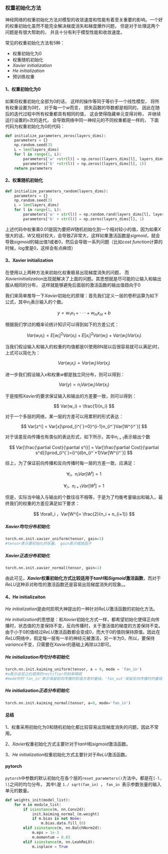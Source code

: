 ### 权重初始化方法

神经网络的权重初始化方法对模型的收敛速度和性能有着至关重要的影响。一个好的权重初始化虽然不能完全解决梯度消失和梯度爆炸问题， 但是对于处理这两个问题是有很大帮助的， 并且十分有利于模型性能和收敛速度。

常见的权重初始化方法有5种：

* 权重初始化为0
* 权重随机初始化
* $Xavier$ $initialization$
* $He$ $initialization$
* 预训练权重



#### 1、权重初始化为0

如果将权重初始化全部为$0$的话， 这样的操作等同于等价于一个线性模型， 将所有权重设置为$0$时， 对于每一个$w$而言， 损失函数的导数都是相同的， 因此在随后的迭代过程中所有权重都具有相同的值， 这会使得隐藏单元变得对称， 并继续运行设置的`n`次的迭代， 会导致网络中同一神经元的不同权重都是一样的， 下面代码为权重初始化为$0$的代码：

```python
def initialize_parameters_zeros(layers_dims):
    parameters = {}
    np.random.seed(3)
    L = len(layers_dims)
    for l in range(1, L):
        parameters['w' +str(l)] = np.zeros((layers_dims[l], layers_dims[l-1]))
        parameters['b' +str(l)] = np.zeros((layers_dims[l], 1))
    return parameters
```

#### 2、权重随机初始化

```python
def initialize_parameters_random(layers_dims):
    parameters = {}
    np.random.seed(3)
    L = len(layers_dims)
    for l in range(1, L):
        parameters['w' + str(l)] = np.random.rand(layers_dims[l], layers_dims[l-1]) *0.01
        parameters['b' + str(l)] = np.zeros(layers_dims[l], 1)
```

上述代码中权重乘$0.01$是因为要把$W$随机初始化到一个相对较小的值，因为如果$X$很大的话，$W$又相对较大，会导致$Z$非常大，这样如果激活函数是$sigmoid$，就会导致$sigmoid$的输出值$1$或者$0$，然后会导致一系列问题（比如$cost$ $function$计算的时候，$log$里是$0$，这样会有点麻烦）

#### 3、Xavier initialization

在使用以上两种方法来初始化权重极易出现梯度消失的问题， 而$Xavier initialization$出现就解决了上面的问题。其思想就是尽可能的让输入和输出服从相同的分布， 这样就能够避免后面层的激活函数的输出值趋向于0

我们来简单推导一下$Xavier$初始化的原理：首先我们定义一层的卷积运算为如下公式，其中${n_i}$表示输入的个数。

$$
y = w_1x_1 + ··· + w_{ni}x_{ni}+ b
$$

根据我们学过的概率论统计知识可以得到如下的方差公式：

$$
Var(w_ix_i)=E[w_i]^2Var(x_i) + E[x_i]^2Var(w_i) + Var(w_i)Var(x_i)
$$

当我们假设输入和输入的权重的均值都是$0$(使用BN层以后很容易就可以满足)时，上式可以简化为：

$$
Var(w_ix_i)=Var(w_i)Var(x_i)
$$

进一步我们假设输入$x$和权重$w$都是独立同分布，则可以得到：

$$
Var(y) = n_iVar(w_i)Var(x_i)
$$

于是按照$Xavier$的要求保证输入和输出的方差要一致，则可以得到：

$$
Var(w_i) = \frac{1}{n_i}
$$

对于一个多层的网络，某一层的方差可以用累积的形式表达：

$$
Var[z^i] = Var[x]\prod_{i^{`}=0}^{i-1}n_{i^`}Var[W^{i^`}]
$$

对于误差反向传播也有类似的表达形式，如下所示，其中$n_{i+1}$表示输出个数

$$
Var[\frac{\partial Cost}{\partial s^i}] = Var[\frac{\partial Cost}{\partial s^d}]\prod_{i^{`}=i}^{d}n_{i^`+1}Var[W^{i^`}]
$$

综上，为了保证前向传播和反向传播时每一层的方差一致，应满足：

$$
\forall_i ，n_iVar[W^i]=1
$$

$$
\forall_i ，n_{i+1}Var[W^i]=1
$$

但是，实际当中输入与输出的个数往往不相等，于是为了均衡考量输出和输入，最终我们的权重的方差应满足如下要求：

$$
\forall_i ，Var[W^i]= \frac{2}{n_i + n_{i+1}}
$$

##### $Xavier$均匀分布初始化

```python
torch.nn.init.xavier_uniform(tensor, gain=1)
#tensor表示要初始化的张量， gain表示缩放因子
```

##### $Xavier$正态分布初始化

```python
torch.nn.init.xavier_normal(tensor, gain=1)
```

由此可见，**$Xavier$权重初始化方式比较适用于$tanH$和$Sigmoid$激活函数**，而对于$ReLU$这种非对称性的激活函数还是容易出现梯度消失的现象。。

#### 4、He initializaiton

$He$ $initialization$是由何凯明大神提出的一种针对$ReLU$激活函数的初始化方法。

$He$ $initialization$的思想是：和$Xavier$初始化方式一样，都希望初始化使得正向传播时，状态值的方差保持不变，反向传播时，关于激活值的梯度的方差保持不变。由于小于$0$的值经过$ReLU$激活函数都会变成$0$，而大于$0$的值则保持原值。因此在$ReLU$网络中，假定每一层有一半的神经元被激活，另一半为$0$，所以，要保持$variance$不变，只需要在$Xavier$的基础上再除以2即可。

##### $He$ $initialization$均匀分布初始化

```python
torch.nn.init.kaiming_uniform(tensor, a = 0, mode = 'fan_in')
#a表示这层之后使用的rectifier的斜率稀疏
#mode中的'fan_in'表示保留前向传播时权值方差的量级。'fan_out'保留反向传播时的量级
```

##### $He$ $initialization$正态分布初始化

```python
torch.nn.init.kaiming_normal(tensor, a=0, mode='fan_in')
```

#### 总结

1、权重采用初始化为$0$和随机初始化都比较容易出现梯度消失的问题，因此不常用。

2、$Xavier$权重初始化方式主要针对于$tanH$和$sigmoid$激活函数。

3、$He$ $initialization$权重初始化方式主要针对于$ReLU$激活函数。

#### pytorch

`pytorch`中参数的默认初始化在各个层的`reset_parameters()`方法中。都是在`[-l, l]`之间的均匀分布， 其中`l`是 `1./ sqrt(fan_in) `， `fan_in `表示参数张量的输入单元的数量。

```python
def weights_init(model_list):
    for m in module_list:
    	if isinstance(m, nn.Conv2d):
            init.kaiming_normal_(m.weight)
            if m.bias is not None:
                m.bias.data.fill_(0)
        elif isinstance(m, nn.BatchNorm2d):
            m.eps = 1e-3
            m.momentum = 0.03
        elif isinstance(m, nn.LeakReLU):
            m.isplace = True     
```



